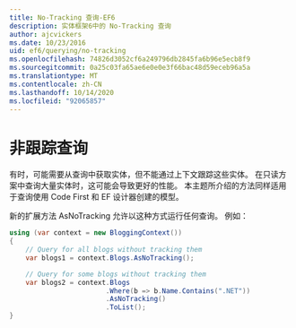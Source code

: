 ```yaml
---
title: No-Tracking 查询-EF6
description: 实体框架6中的 No-Tracking 查询
author: ajcvickers
ms.date: 10/23/2016
uid: ef6/querying/no-tracking
ms.openlocfilehash: 74826d3052cf6a249796db2845fa6b96e5ecb8f9
ms.sourcegitcommit: 0a25c03fa65ae6e0e0e3f66bac48d59eceb96a5a
ms.translationtype: MT
ms.contentlocale: zh-CN
ms.lasthandoff: 10/14/2020
ms.locfileid: "92065857"
---
```

# <a name="no-tracking-queries"></a>非跟踪查询
有时，可能需要从查询中获取实体，但不能通过上下文跟踪这些实体。 在只读方案中查询大量实体时，这可能会导致更好的性能。 本主题所介绍的方法同样适用于查询使用 Code First 和 EF 设计器创建的模型。  

新的扩展方法 AsNoTracking 允许以这种方式运行任何查询。 例如：  

``` csharp
using (var context = new BloggingContext())
{
    // Query for all blogs without tracking them
    var blogs1 = context.Blogs.AsNoTracking();

    // Query for some blogs without tracking them
    var blogs2 = context.Blogs
                        .Where(b => b.Name.Contains(".NET"))
                        .AsNoTracking()
                        .ToList();
}
```  
